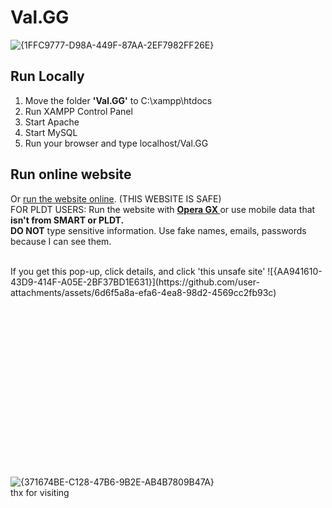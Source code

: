 # Val.GG
![{1FFC9777-D98A-449F-87AA-2EF7982FF26E}](https://github.com/user-attachments/assets/b17460e9-7979-407e-8aa5-96828285ca7e)

<h2>Run Locally</h2>
<ol>
  <li>Move the folder <strong>'Val.GG'</strong> to C:\xampp\htdocs</li>
  <li>Run XAMPP Control Panel</li>
  <li>Start Apache</li>
  <li>Start MySQL</li>
  <li>Run your browser and type localhost/Val.GG<br /></li>
</ol>

<h2>Run online website</h2>
<p>
  Or
  <a href="http://acoba-ruadap-valgg.atwebpages.com/webdev_finalproj/"
    >run the website online</a
  >. (THIS WEBSITE IS SAFE)<br />
  FOR PLDT USERS: Run the website with <strong><a href="https://www.opera.com/gx">Opera GX </a></strong>or use mobile data that <strong>isn't from SMART or PLDT.</strong> <br/>
  <strong>DO NOT</strong> type sensitive information. Use fake names,
  emails, passwords because I can see them.<br />
</p>
<br />
If you get this pop-up, click details, and click 'this unsafe site'
![{AA941610-43D9-414F-A05E-2BF37BD1E631}](https://github.com/user-attachments/assets/6d6f5a8a-efa6-4ea8-98d2-4569cc2fb93c)

<br /><br /><br /><br /><br /><br /><br /><br /><br /><br /><br /><br /><br /><br /><br /><br />
![{371674BE-C128-47B6-9B2E-AB4B7809B47A}](https://github.com/user-attachments/assets/07c0d995-90ea-43d0-87aa-167d17035b51)<br />
thx for visiting
